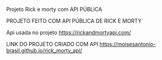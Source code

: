 Projeto Rick e morty com API PÚBLICA

PROJETO FEITO COM API PÚBLICA DE RICK E MORTY

Api usada no projeto 
https://rickandmortyapi.com/

LINK DO PROJETO CRIADO COM API
https://moisesantonio-brasil.github.io/rick_morty_api/
